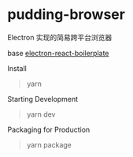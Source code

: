 # pudding-browser

Electron 实现的简易跨平台浏览器

base [electron-react-boilerplate](https://github.com/electron-react-boilerplate/electron-react-boilerplate)

Install
> yarn

Starting Development
> yarn dev

Packaging for Production
> yarn package
